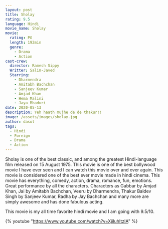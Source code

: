 ```yaml
---
layout: post
title: Sholay
rating: 9.5
language: Hindi
movie_name: Sholay
movie:
  rating: PG
  length: 192min
  genre: 
    - Drama
    - Action
cast-crew:
  director: Ramesh Sippy
  Writter: Salim-Javed
  Starring:
    - Dharmendra
    - Amitabh Bachchan
    - Sanjeev Kumar
    - Amjad Khan
    - Hema Malini
    - Jaya Bhaduri
date: 2020-05-13
description: Yeh haath mujhe de de thakur!!
image: /assets/images/sholay.jpg
author: dasol
tags:
  - Hindi
  - Foreign
  - Drama
  - Action
---
```

Sholay is one of the best classic, and among the greatest Hindi-language film released on 15 August 1975. This movie is one of the best bollywood movie I have ever seen and I can watch this movie over and over again. This movie is considered one of the best ever movie made in hindi cinema. This movie has everything, comedy, action, drama, romance, fun, emotions. Great performance by all the characters. Characters as Gabbar by Amjad Khan, Jai by Amitabh Bachchan, Veeru by Dharmendra, Thakur Baldev Singh by Sanjeev Kumar, Radha by Jay Bachchan and many more are simply awesome and has done fabulous acting. 

This movie is my all time favorite hindi movie and I am going with 9.5/10.

{% youtube "https://www.youtube.com/watch?v=XjiluhItzIA" %}

